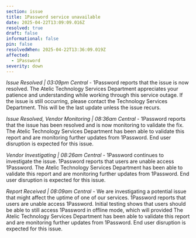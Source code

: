 ```yaml
---
section: issue
title: 1Password service unavailable
date: 2025-04-22T13:09:09.016Z
resolved: true
draft: false
informational: false
pin: false
resolvedWhen: 2025-04-22T13:36:09.019Z
affected:
  - 1Password
severity: down
---
```

*Issue Resolved | 03:09pm Central* - 1Password reports that the issue is now resolved. The Atelic Technology Services Department appreciates your patience and understanding while working through this service outage. If the issue is still occurring, please contact the Technology Services Department. This will be the last update unless the issue recurs.

*Issue Resolved, Vendor Monitoring | 08:36am Central* - 1Password reports that the issue has been resolved and is now monitoring to validate the fix. The Atelic Technology Services Department has been able to validate this report and are monitoring further updates from 1Password. End user disruption is expected for this issue.

*Vendor Investigating | 08:26am Central* - 1Password continues to investigate the issue. 1Password reports that users are unable access 1Password. The Atelic Technology Services Department has been able to validate this report and are monitoring further updates from 1Password. End user disruption is expected for this issue.

*Report Received | 08:09am Central* - We are investigating a potential issue that might affect the uptime of one of our services. 1Password reports that users are unable access 1Password. Initial testing shows that users should be able to still access 1Password in offline mode, which will provided The Atelic Technology Services Department has been able to validate this report and are monitoring further updates from 1Password. End user disruption is expected for this issue.